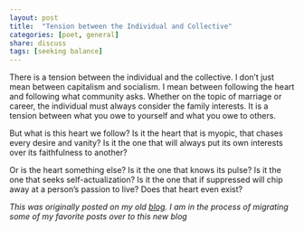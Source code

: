 ```yaml
---
layout: post
title:  "Tension between the Individual and Collective"
categories: [poet, general]
share: discuss
tags: [seeking balance]
---
```



There is a tension between the individual and the collective. I don’t just mean between capitalism and socialism. I mean between following the heart and following what community asks. Whether on the topic of marriage or career, the individual must always consider the family interests. It is a tension between what you owe to yourself and what you owe to others.

<span style="display: none;"><!--more--></span>

But what is this heart we follow? Is it the heart that is myopic, that chases every desire and vanity? Is it the one that will always put its own interests over its faithfulness to another?

Or is the heart something else? Is it the one that knows its pulse? Is it the one that seeks self-actualization? Is it the one that if suppressed will chip away at a person’s passion to live? Does that heart even exist?

*This was originally posted on my old [blog](http://ekathepoet.tumblr.com/). I am in the process of migrating some of my favorite posts over to this new blog*